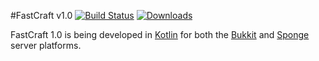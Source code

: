 #FastCraft v1.0 [![Build Status](https://travis-ci.org/BenWoodworth/FastCraft.svg?branch=FastCraft_1.0)](https://travis-ci.org/BenWoodworth/FastCraft) [![Downloads](https://img.shields.io/github/downloads/atom/atom/total.svg)](https://github.com/BenWoodworth/FastCraft/releases)

FastCraft 1.0 is being developed in
[Kotlin](http://kotlinlang.org/) for both the
[Bukkit](http://bukkit.org/) and
[Sponge](http://spongepowered.org) server platforms.

